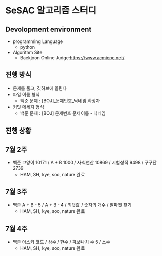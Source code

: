 SeSAC 알고리즘 스터디
=====================
## Devolopment environment
* programming Language
    * python
* Algorithm Site
    * Baekjoon Online Judge:https://www.acmicpc.net/

## 진행 방식 
* 문제를 풀고, 깃허브에 올린다
* 파일 이름 형식 
    * 백준 문제 : [BOJ]_문제번호_닉네임.확장자
* 커밋 메세지 형식 
    * 백준 문제 : [BOJ] 문제번호 문제이름 - 닉네임

## 진행 상황 
## 7월 2주
* 백준 고양이 10171 / A + B 1000 / 사칙연산 10869 / 시험성적 9498 / 구구단 2739
    * HAM, SH, kye, soo, nature 완료 
## 7월 3주
* 백준 A + B - 5 / A + B - 4 / 최댓값 / 숫자의 개수 / 알파벳 찾기
    * HAM, SH, kye, soo, nature 완료 
## 7월 4주
* 백준 아스키 코드 / 상수 / 한수 / 피보나치 수 5 / 소수
    * HAM, SH, kye, soo, nature 완료 

